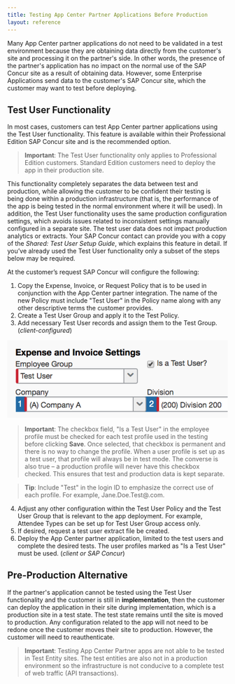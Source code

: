 ```yaml
---
title: Testing App Center Partner Applications Before Production
layout: reference
---
```


Many App Center partner applications do not need to be validated in a test environment because they are obtaining data directly from the customer's site and processing it on the partner's side. In other words, the presence of the partner's application has no impact on the normal use of the SAP Concur site as a result of obtaining data. However, some Enterprise Applications send data to the customer's SAP Concur site, which the customer may want to test before deploying. 

## Test User Functionality

In most cases, customers can test App Center partner applications using the Test User functionality. This feature is available within their Professional Edition SAP Concur site and is the recommended option. 

>**Important**: The Test User functionality only applies to Professional Edition customers. Standard Edition customers need to deploy the app in their production site.

This functionality completely separates the data between test and production, while allowing the customer to be confident their testing is being done within a production infrastructure (that is, the performance of the app is being tested in the normal environment where it will be used). In addition, the Test User functionality uses the same production configuration settings, which avoids issues related to inconsistent settings manually configured in a separate site. The test user data does not impact production analytics or extracts. Your SAP Concur contact can provide you with a copy of the *Shared: Test User Setup Guide*, which explains this feature in detail. If you’ve already used the Test User functionality only a subset of the steps below may be required.

At the customer’s request SAP Concur will configure the following:

1. Copy the Expense, Invoice, or Request Policy that is to be used in conjunction with the App Center partner integration. The name of the new Policy must include "Test User" in the Policy name along with any other descriptive terms the customer provides.
2. Create a Test User Group and apply it to the Test Policy.
3. Add necessary Test User records and assign them to the Test Group. (*client-configured*)

![Expense and Invoice settings showing the Test User text box is checked.](./isatestuser.png)
 
> **Important**: The checkbox field, "Is a Test User" in the employee profile must be checked for each test profile used in the testing before clicking **Save**. Once selected, that checkbox is permanent and there is no way to change the profile. When a user profile is set up as a test user, that profile will always be in test mode. The converse is also true – a production profile will never have this checkbox checked. This ensures that test and production data is kept separate.

>	**Tip**: Include "Test" in the login ID to emphasize the correct use of each profile. For example, Jane.Doe.Test@<company domain>.com.

4. Adjust any other configuration within the Test User Policy and the Test User Group that is relevant to the app deployment. For example, Attendee Types can be set up for Test User Group access only.
1. If desired, request a test user extract file be created.
1. Deploy the App Center partner application, limited to the test users and complete the desired tests. The user profiles marked as "Is a Test User" must be used. (*client or SAP Concur*)

## Pre-Production Alternative 

If the partner's application cannot be tested using the Test User functionality and the customer is still in **implementation**, then the customer can deploy the application in their site during implementation, which is a production site in a test state. The test state remains until the site is moved to production. Any configuration related to the app will not need to be redone once the customer moves their site to production. However, the customer will need to reauthenticate.

> **Important**: Testing App Center Partner apps are not able to be tested in Test Entity sites.  The test entities are also not in a production environment so the infrastructure is not conducive to a complete test of web traffic (API transactions).




